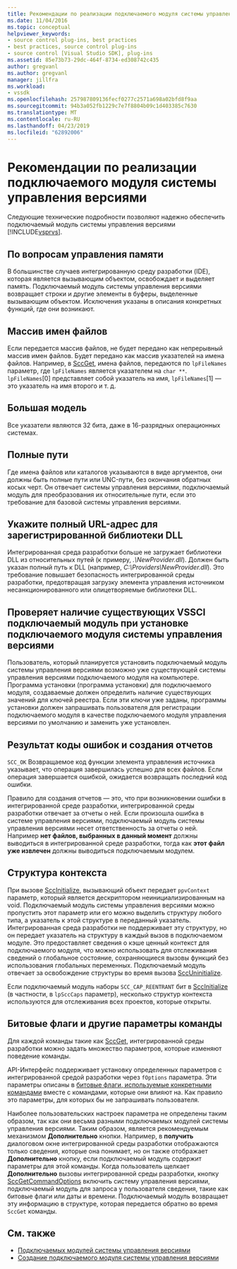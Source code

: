 ```yaml
---
title: Рекомендации по реализации подключаемого модуля системы управления версиями | Документация Майкрософт
ms.date: 11/04/2016
ms.topic: conceptual
helpviewer_keywords:
- source control plug-ins, best practices
- best practices, source control plug-ins
- source control [Visual Studio SDK], plug-ins
ms.assetid: 85e73b73-29dc-464f-8734-ed308742c435
author: gregvanl
ms.author: gregvanl
manager: jillfra
ms.workload:
- vssdk
ms.openlocfilehash: 257987809136fecf0277c2571a698a02bfd8f9aa
ms.sourcegitcommit: 94b3a052fb1229c7e7f8804b09c1d403385c7630
ms.translationtype: MT
ms.contentlocale: ru-RU
ms.lasthandoff: 04/23/2019
ms.locfileid: "62892006"
---
```

# <a name="best-practices-for-implementing-a-source-control-plug-in"></a>Рекомендации по реализации подключаемого модуля системы управления версиями
Следующие технические подробности позволяют надежно обеспечить подключаемый модуль системы управления версиями [!INCLUDE[vsprvs](../code-quality/includes/vsprvs_md.md)].

## <a name="memory-management-issues"></a>По вопросам управления памяти
 В большинстве случаев интегрированную среду разработки (IDE), которая является вызывающим объектом, освобождает и выделяет память. Подключаемый модуль системы управления версиями возвращает строки и другие элементы в буферы, выделенные вызывающим объектом. Исключения указаны в описания конкретных функций, где они возникают.

## <a name="arrays-of-file-names"></a>Массив имен файлов
 Если передается массив файлов, не будет передано как непрерывный массив имен файлов. Будет передано как массив указателей на имена файлов. Например, в [SccGet](../extensibility/sccget-function.md), имена файлов, передаются по `lpFileNames` параметр, где `lpFileNames` является указателем на `char **`. `lpFileNames`[0] представляет собой указатель на имя, `lpFileNames`[1] — это указатель на имя второго и т. д.

## <a name="large-model"></a>Большая модель
 Все указатели являются 32 бита, даже в 16-разрядных операционных системах.

## <a name="fully-qualified-paths"></a>Полные пути
 Где имена файлов или каталогов указываются в виде аргументов, они должны быть полные пути или UNC-пути, без окончания обратных косых черт. Он отвечает системы управления версиями, подключаемый модуль для преобразования их относительные пути, если это требование для базовой системы управления версиями.

## <a name="specify-a-fully-qualified-path-for-the-registered-dll"></a>Укажите полный URL-адрес для зарегистрированной библиотеки DLL
 Интегрированная среда разработки больше не загружает библиотеки DLL из относительных путей (к примеру, *.\NewProvider.dll*). Должен быть указан полный путь к DLL (например, *C:\Providers\NewProvider.dll*). Это требование повышает безопасность интегрированной среды разработки, предотвращая загрузку элемента управления источником несанкционированного или олицетворяемые библиотеки DLL.

## <a name="check-for-an-existing-vssci-plug-in-when-you-install-your-source-control-plug-in"></a>Проверяет наличие существующих VSSCI подключаемый модуль при установке подключаемого модуля системы управления версиями
 Пользователь, который планируется установить подключаемый модуль системы управления версиями возможно уже существующей системы управления версиями подключаемого модуля на компьютере. Программа установки (программа установки) для подключаемого модуля, создаваемые должен определить наличие существующих значений для ключей реестра. Если эти ключи уже заданы, программы установки должен запрашивать пользователя для регистрации подключаемого модуля в качестве подключаемого модуля управления версиями по умолчанию и заменить уже установлен.

## <a name="error-result-codes-and-reporting"></a>Результат коды ошибок и создания отчетов
 `SCC_OK` Возвращаемое код функции элемента управления источника указывает, что операция завершилась успешно для всех файлов. Если операция завершается ошибкой, ожидается возвращать последний код ошибки.

 Правило для создания отчетов — это, что при возникновении ошибки в интегрированной среде разработки, интегрированной среды разработки отвечает за отчеты о ней. Если произошла ошибка в системе управления версиями, подключаемый модуль системы управления версиями несет ответственность за отчеты о ней. Например **нет файлов, выбранных в данный момент** должны выводиться в интегрированной среде разработки, тогда как **этот файл уже извлечен** должны выводиться подключаемым модулем.

## <a name="the-context-structure"></a>Структура контекста
 При вызове [SccInitialize](../extensibility/sccinitialize-function.md), вызывающий объект передает `ppvContext` параметр, который является дескриптором неинициализированным на void. Подключаемый модуль системы управления версиями можно пропустить этот параметр или его можно выделить структуру любого типа, а указатель к этой структуре в переданный указатель. Интегрированная среда разработки не поддерживает эту структуру, но он передает указатель на структуру в каждый вызов в подключаемом модуле. Это предоставляет сведения о кэше ценный контекст для подключаемого модуля, что можно использовать для отслеживания сведений о глобальное состояние, сохраняющиеся вызовы функций без использования глобальных переменных. Подключаемый модуль отвечает за освобождение структуры во время вызова [SccUninitialize](../extensibility/sccuninitialize-function.md).

 Если подключаемый модуль наборы `SCC_CAP_REENTRANT` бит в [SccInitialize](../extensibility/sccinitialize-function.md) (в частности, в `lpSccCaps` параметр), несколько структур контекста используются для отслеживания всех проектов, которые открыты.

## <a name="bitflags-and-other-command-options"></a>Битовые флаги и другие параметры команды
 Для каждой команды такие как [SccGet](../extensibility/sccget-function.md), интегрированной среды разработки можно задать множество параметров, которые изменяют поведение команды.

 API-Интерфейс поддерживает установку определенных параметров с интегрированной средой разработки через `fOptions` параметра. Эти параметры описаны в [битовые флаги, используемые конкретными командами](../extensibility/bitflags-used-by-specific-commands.md) вместе с командами, которые они влияют на. Как правило это параметры, для которых бы не запрашивать пользователя.

 Наиболее пользовательских настроек параметра не определены таким образом, так как они весьма разными подключаемых модулей системы управления версиями. Таким образом, является рекомендуемым механизмом **Дополнительно** кнопки. Например, в **получить** диалоговом окне интегрированной среды разработки отображаются только сведения, которые она понимает, но он также отображает **Дополнительно** кнопку, если подключаемый модуль содержит параметры для этой команды. Когда пользователь щелкает **Дополнительно** вызовы интегрированной среды разработки, кнопку [SccGetCommandOptions](../extensibility/sccgetcommandoptions-function.md) включить систему управления версиями, подключаемый модуль для запроса у пользователя сведения, такие как битовые флаги или даты и времени. Подключаемый модуль возвращает эту информацию в структуре, которая передается обратно во время `SccGet` команды.

## <a name="see-also"></a>См. также
- [Подключаемых модулей системы управления версиями](../extensibility/source-control-plug-ins.md)
- [Создание подключаемого модуля системы управления версиями](../extensibility/internals/creating-a-source-control-plug-in.md)